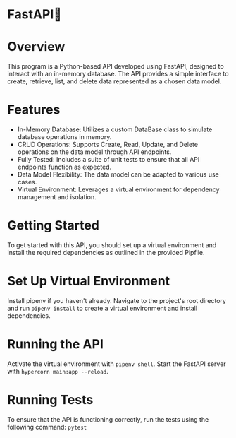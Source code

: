 # FastAPI🚀
# Overview
This program is a Python-based API developed using FastAPI, designed to interact with an in-memory database. The API provides a simple interface to create, retrieve, list, and delete data represented as a chosen data model.

# Features
- In-Memory Database: Utilizes a custom DataBase class to simulate database operations in memory.
- CRUD Operations: Supports Create, Read, Update, and Delete operations on the data model through API endpoints.
- Fully Tested: Includes a suite of unit tests to ensure that all API endpoints function as expected.
- Data Model Flexibility: The data model can be adapted to various use cases.
- Virtual Environment: Leverages a virtual environment for dependency management and isolation.

# Getting Started
To get started with this API, you should set up a virtual environment and install the required dependencies as outlined in the provided Pipfile.

# Set Up Virtual Environment
Install pipenv if you haven't already.
Navigate to the project's root directory and run ```pipenv install``` to create a virtual environment and install dependencies.

# Running the API
Activate the virtual environment with ```pipenv shell```.
Start the FastAPI server with ```hypercorn main:app --reload```.

# Running Tests
To ensure that the API is functioning correctly, run the tests using the following command:
```pytest```
